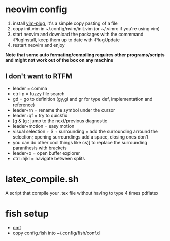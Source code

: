 # neovim config
1. install [vim-plug](https://github.com/junegunn/vim-plug), it's a simple copy pasting of a file
2. copy init.vim in ~/.config/nvim/init.vim (or ~/.vimrc if you're using vim)
3. start neovim and download the packages with the commmand :PlugInstall, keep them up to date with :PlugUpdate 
4. restart neovim and enjoy 

**Note that some auto formating/compiling requires other programs/scripts and might not work out of the box on any machine**

## I don't want to RTFM
- leader = comma
- ctrl-p = fuzzy file search
- gd = go to definition (gy,gi and gr for type def, implementation and reference) 
- leader+rn = rename the symbol under the cursor
- leader+qf = try to quickfix
- [g & ]g : jump to the next/previous diagnostic
- leader+motion = easy motion
- visual selection + S + surrounding = add the surrounding arround the selection; opening surroundings add a space, closing ones don't
- you can do other cool things like cs)] to replace the surrounding paranthesis with brackets
- leader+o = open buffer explorer
- ctrl+hjkl = navigate between splits


# latex\_compile.sh
A script that compile your .tex file without having to type 4 times pdflatex

# fish setup
- [omf](https://github.com/oh-my-fish/oh-my-fish)
- copy config.fish into ~/.config/fish/conf.d

